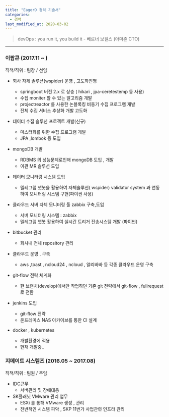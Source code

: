 ```yaml
---
title: "EagerD 경력 기술서"
categories: 
  - 경력
last_modified_at: 2020-03-02
---
```

> devOps : you run it, you build it - 베르너 보겔스 (아마존 CTO)
---------------------------------------------------------------


### 이팝콘 (2017.11 ~ )

직책/직위 : 팀장 / 선임

- 회사 자체 솔루션(wspider) 운영 , 고도화진행
  * springboot 버전 2.x 로 상승 ( hikari , jpa-ceretestemp 등 사용)
  * 수집 moniter 할 수 있는 알고리즘 개발
  * projectreactor 를 사용한 논블록킹 비동기 수집 프로그램 개발
  * 전체 수집 서비스 추상화 개발 고도화
  
- 데이터 수집 솔루션 프로젝트 개발(신규)
  * 마스터화를 위한 수집 프로그램 개발
  * JPA ,lombok 등 도입
  
- mongoDB 개발
  * RDBMS 의 성능문제로인해 mongoDB 도입 , 개발
  * 이관 MR 솔루션 도입
  
- 데이터 모니터링 시스템 도입
  * 텔레그램 챗봇을 활용하여 자체솔루션( wspider) validator system 과 연동하여 모니터링 시스템 구현(파이썬 사용)
  
- 클라우드 서버 자체 모니터링 툴 zabbix 구축,도입
  * 서버 모니터링 시스템 : zabbix
  * 텔레그램 챗봇 활용하여 실시간 트리거 전송시스템 개발 (파이썬)
  
- bitbucket 관리
  * 회사내 전체 repository 관리
  
- 클라우드 운영 , 구축
  * aws ,toast , ncloud24 , ncloud , 알리바바 등 각종 클라우드 운영 구축
  
- git-flow 전략 체계화
  * 한 브랜치(develop)에서만 작업하던 기존 git 전략에서 git-flow , fullrequest 로 전환
  
- jenkins 도입
  * git-flow 전략
  * 온프레미스 NAS 아카이브를 통한 CI 설계
  
- docker , kubernetes
  * 개발환경에 적용 
  * 현재 개발중..
  
### 지메이트 시스템즈 (2016.05 ~ 2017.08)

직책/직위 : 팀원 / 주임

- IDC근무
  * 서버관리 및 장애대응
- SK플래닛 VMware 관리 업무
  * ESXi 를 통해 VMware 생성 , 관리
  * 전반적인 시스템 파악 , SKP 11번가 사업관련 인프라 관리
